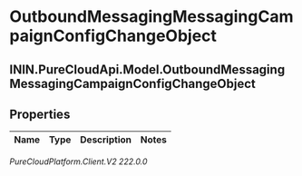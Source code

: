# OutboundMessagingMessagingCampaignConfigChangeObject

## ININ.PureCloudApi.Model.OutboundMessagingMessagingCampaignConfigChangeObject

## Properties

|Name | Type | Description | Notes|
|------------ | ------------- | ------------- | -------------|



_PureCloudPlatform.Client.V2 222.0.0_
